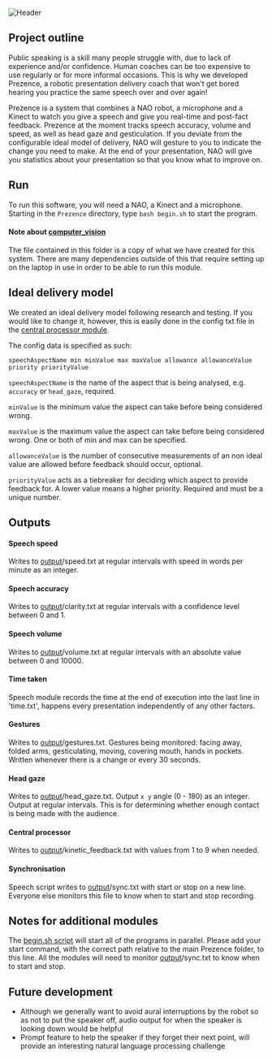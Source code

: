 ![Header](https://github.com/hfroot/Prezence/blob/master/prezence.png)

## Project outline
Public speaking is a skill many people struggle with, due to lack of experience and/or confidence. Human coaches can be too expensive to use regularly or for more informal occasions. This is why we developed Prezence, a robotic presentation delivery coach that won't get bored hearing you practice the same speech over and over again!

Prezence is a system that combines a NAO robot, a microphone and a Kinect to watch you give a speech and give you real-time and post-fact feedback. Prezence at the moment tracks speech accuracy, volume and speed, as well as head gaze and gesticulation. If you deviate from the configurable ideal model of delivery, NAO will gesture to you to indicate the change you need to make. At the end of your presentation, NAO will give you statistics about your presentation so that you know what to improve on.

## Run
To run this software, you will need a NAO, a Kinect and a microphone. Starting in the `Prezence` directory, type `bash begin.sh` to start the program.

#### Note about [computer_vision](Prezence/computer_vision)
The file contained in this folder is a copy of what we have created for this system. There are many dependencies outside of this that require setting up on the laptop in use in order to be able to run this module.

## Ideal delivery model
We created an ideal delivery model following research and testing. If you would like to change it, however, this is easily done in the config txt file in the [central processor module](Prezence/central_proc).

The config data is specified as such:

``speechAspectName min minValue max maxValue allowance allowanceValue priority priorityValue``

`speechAspectName` is the name of the aspect that is being analysed, e.g. `accuracy` or `head_gaze`, required.

`minValue` is the minimum value the aspect can take before being considered wrong.

`maxValue` is the maximum value the aspect can take before being considered wrong. One or both of min and max can be specified.

`allowanceValue` is the number of consecutive measurements of an non ideal value are allowed before feedback should occur, optional.

`priorityValue` acts as a tiebreaker for deciding which aspect to provide feedback for. A lower value means a higher priority. Required and must be a unique number.

## Outputs

#### Speech speed
Writes to [output](Prezence/output)/speed.txt at regular intervals with speed in words per minute as an integer.

#### Speech accuracy
Writes to [output](Prezence/output)/clarity.txt at regular intervals with a confidence level between 0 and 1.

#### Speech volume
Writes to [output](Prezence/output)/volume.txt at regular intervals with an absolute value between 0 and 10000.

#### Time taken
Speech module records the time at the end of execution into the last line in 'time.txt', happens every presentation independently of any other factors.

#### Gestures
Writes to [output](Prezence/output)/gestures.txt. Gestures being monitored: facing away, folded arms, gesticulating, moving, covering mouth, hands in pockets. Written whenever there is a change or every 30 seconds. 

#### Head gaze
Writes to [output](Prezence/output)/head_gaze.txt. Output `x y` angle (0 - 180) as an integer. Output at regular intervals. This is for determining whether enough contact is being made with the audience.

#### Central processor
Writes to [output](Prezence/output)/kinetic_feedback.txt with values from 1 to 9 when needed.

#### Synchronisation
Speech script writes to [output](Prezence/output)/sync.txt with start or stop on a new line. Everyone else monitors this file to know when to start and stop recording.

## Notes for additional modules
The [begin.sh script](Prezence/begin.sh) will start all of the programs in parallel. Please add your start command, with the correct path relative to the main Prezence folder, to this line. 
All the modules will need to monitor [output](output)/sync.txt to know when to start and stop. 

## Future development
* Although we generally want to avoid aural interruptions by the robot so as not to put the speaker off, audio output for when the speaker is looking down would be helpful
* Prompt feature to help the speaker if they forget their next point, will provide an interesting natural language processing challenge
